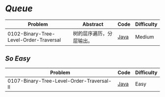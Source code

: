 # *Queue*

|Problem|Abstract|Code|Difficulty|
| --- | --- | --- | --- |
|0102-Binary-Tree-Level-Order-Traversal|树的层序遍历，分层输出。|[Java](../LeetCode/Java/0102-Binary-Tree-Level-Order-Traversal/src)|Medium|

## *So Easy*
|Problem|Code|Difficulty|
| --- | --- | --- |
|0107-Binary-Tree-Level-Order-Traversal-II|[Java](../LeetCode/Java/0107-Binary-Tree-Level-Order-Traversal-II/src)|Easy|
